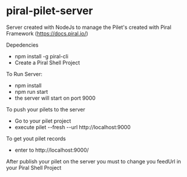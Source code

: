 # piral-pilet-server
Server created with NodeJs to manage the Pilet's created with Piral Framework (https://docs.piral.io/)

Depedencies

- npm install -g piral-cli
- Create a Piral Shell Project

To Run Server:

- npm install
- npm run start
- the server will start on port 9000

To push your pilets to the server

- Go to your pilet project
- execute pilet --fresh --url http://localhost:9000

To get yout pilet records

- enter to http://localhost:9000/

After publish your pilet on the server you must to change you feedUrl in your Piral Shell Project
